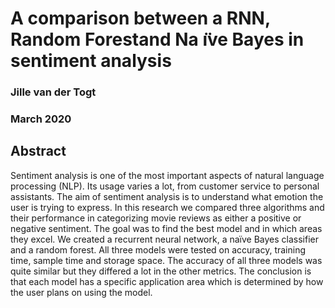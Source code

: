 # A comparison between a RNN, Random Forestand Na ̈ıve Bayes in sentiment analysis
### Jille van der Togt
### March 2020
## Abstract
Sentiment analysis is one of the most important aspects of natural language processing (NLP). Its usage varies a lot, from customer service to personal assistants. The aim of sentiment analysis is to understand what emotion the user is trying to express. In this research we compared three algorithms and their performance in categorizing movie reviews as either a positive or negative sentiment. The goal was to find the best model and in which areas they excel. We created a recurrent neural network, a naïve Bayes classifier and a random forest. All three models were tested on accuracy, training time, sample time and storage space. The accuracy of all three models was quite similar but they differed a lot in the other metrics. The conclusion is that each model has a specific application area which is determined by how the user plans on using the model. 
